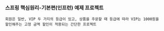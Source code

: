 ### 스프링 핵심원리-기본편(인프런) 예제 프로젝트
    
    
    회원은 일반, VIP 두 가지의 등급이 있고, 상품을 주문할 때 등급에 따라 VIP는 1000원을 할인해주는 고정 금액 할인이 적용되는 간단한 프로젝트
  
